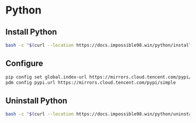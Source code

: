 # Python

## Install Python

```bash
bash -c "$(curl --location https://docs.impossible98.win/python/install.sh)"
```

## Configure

```bash
pip config set global.index-url https://mirrors.cloud.tencent.com/pypi/simple
pdm config pypi.url https://mirrors.cloud.tencent.com/pypi/simple
```

## Uninstall Python

```bash
bash -c "$(curl --location https://docs.impossible98.win/python/uninstall.sh)"
```
